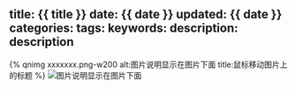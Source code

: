 title: {{ title }}
date: {{ date }}
updated: {{ date }}
categories:
tags:
keywords:
description: description
---



<!-- more -->

{% qnimg xxxxxxx.png-w200 alt:图片说明显示在图片下面 title:鼠标移动图片上的标题 %}
![图片说明显示在图片下面]( http://7xnift.com1.z0.glb.clouddn.com/img/xxxxxxx.png "鼠标移动图片上的标题")